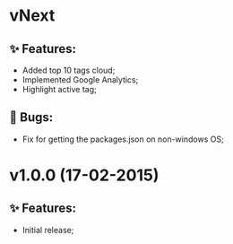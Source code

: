 # vNext

## :sparkles: Features:

* Added top 10 tags cloud;
* Implemented Google Analytics;
* Highlight active tag;

## :bug: Bugs:

* Fix for getting the packages.json on non-windows OS;


# v1.0.0 (17-02-2015)

## :sparkles: Features:

* Initial release;
